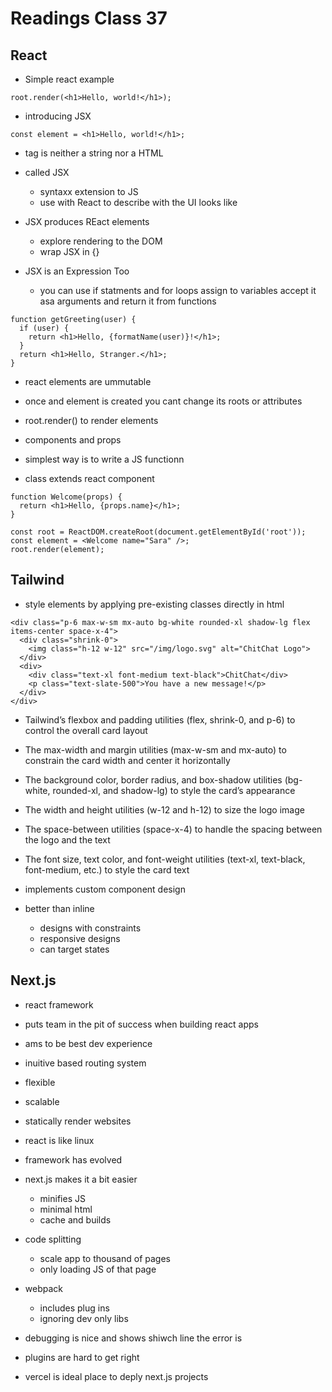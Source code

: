 # Readings Class 37

## React

- Simple react example

```{python} const root = ReactDOM.createRoot(document.getElementById('root'));
root.render(<h1>Hello, world!</h1>);

```

- introducing JSX

```{python}
const element = <h1>Hello, world!</h1>;
```

- tag is neither a string nor a HTML
- called JSX 
  - syntaxx extension to JS
  - use with React to describe with the UI looks like
- JSX produces REact elements
  - explore rendering to the DOM
  - wrap JSX in {}

- JSX is an Expression Too
  - you can use if statments and for loops assign to variables accept it asa arguments and return it from functions

```{python}
function getGreeting(user) {
  if (user) {
    return <h1>Hello, {formatName(user)}!</h1>;
  }
  return <h1>Hello, Stranger.</h1>;
}

```

- react elements are ummutable
- once and element is created you cant change its roots or attributes
- root.render() to render elements

- components and props

- simplest way is to write a JS functionn
- class extends react component

```{python}
function Welcome(props) {
  return <h1>Hello, {props.name}</h1>;
}

const root = ReactDOM.createRoot(document.getElementById('root'));
const element = <Welcome name="Sara" />;
root.render(element);
```

## Tailwind

- style elements by applying pre-existing classes directly in html

```{python}
<div class="p-6 max-w-sm mx-auto bg-white rounded-xl shadow-lg flex items-center space-x-4">
  <div class="shrink-0">
    <img class="h-12 w-12" src="/img/logo.svg" alt="ChitChat Logo">
  </div>
  <div>
    <div class="text-xl font-medium text-black">ChitChat</div>
    <p class="text-slate-500">You have a new message!</p>
  </div>
</div>
```

- Tailwind’s flexbox and padding utilities (flex, shrink-0, and p-6) to control the overall card layout
- The max-width and margin utilities (max-w-sm and mx-auto) to constrain the card width and center it horizontally
- The background color, border radius, and box-shadow utilities (bg-white, rounded-xl, and shadow-lg) to style the card’s appearance
- The width and height utilities (w-12 and h-12) to size the logo image
- The space-between utilities (space-x-4) to handle the spacing between the logo and the text
- The font size, text color, and font-weight utilities (text-xl, text-black, font-medium, etc.) to style the card text

- implements custom component design
- better than inline
  - designs with constraints
  - responsive designs
  - can target states
  

## Next.js

- react framework
- puts team in the pit of success when building react apps
- ams to be best dev experience
- inuitive based routing system

- flexible
- scalable
- statically render websites
- react is like linux
- framework has evolved
- next.js makes it a bit easier
  - minifies JS
  - minimal html
  - cache and builds
- code splitting
  - scale app to thousand of pages
  - only loading JS of that page
- webpack
  - includes plug ins
  - ignoring dev only libs
- debugging is nice and shows shiwch line the error is 
- plugins are hard to get right
- vercel is ideal place to deply next.js projects